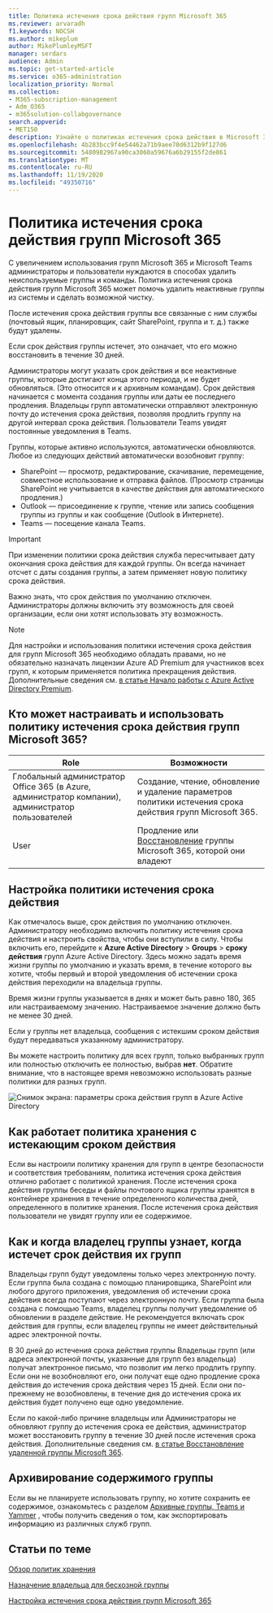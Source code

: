 ```yaml
---
title: Политика истечения срока действия групп Microsoft 365
ms.reviewer: arvaradh
f1.keywords: NOCSH
ms.author: mikeplum
author: MikePlumleyMSFT
manager: serdars
audience: Admin
ms.topic: get-started-article
ms.service: o365-administration
localization_priority: Normal
ms.collection:
- M365-subscription-management
- Adm_O365
- m365solution-collabgovernance
search.appverid:
- MET150
description: Узнайте о политиках истечения срока действия в Microsoft 365 групп.
ms.openlocfilehash: 4b283bcc9f4e54462a71b9aee70d6312b9f127d6
ms.sourcegitcommit: 5480982967a90ca3060a59676a6b29155f2de861
ms.translationtype: MT
ms.contentlocale: ru-RU
ms.lasthandoff: 11/19/2020
ms.locfileid: "49350716"
---
```

# <a name="microsoft-365-group-expiration-policy"></a>Политика истечения срока действия групп Microsoft 365

С увеличением использования групп Microsoft 365 и Microsoft Teams администраторы и пользователи нуждаются в способах удалить неиспользуемые группы и команды. Политика истечения срока действия групп Microsoft 365 может помочь удалить неактивные группы из системы и сделать возможной чистку.

После истечения срока действия группы все связанные с ним службы (почтовый ящик, планировщик, сайт SharePoint, группа и т. д.) также будут удалены.

Если срок действия группы истечет, это означает, что его можно восстановить в течение 30 дней.

Администраторы могут указать срок действия и все неактивные группы, которые достигают конца этого периода, и не будет обновляться. (Это относится и к архивным командам). Срок действия начинается с момента создания группы или даты ее последнего продления. Владельцы групп автоматически отправляют электронную почту до истечения срока действия, позволяя продлить группу на другой интервал срока действия. Пользователи Teams увидят постоянные уведомления в Teams.

Группы, которые активно используются, автоматически обновляются. Любое из следующих действий автоматически возобновит группу:
- SharePoint — просмотр, редактирование, скачивание, перемещение, совместное использование и отправка файлов. (Просмотр страницы SharePoint не учитывается в качестве действия для автоматического продления.)
- Outlook — присоединение к группе, чтение или запись сообщения группы из группы и как сообщение (Outlook в Интернете).
- Teams — посещение канала Teams.

> [!IMPORTANT]
> При изменении политики срока действия служба пересчитывает дату окончания срока действия для каждой группы. Он всегда начинает отсчет с даты создания группы, а затем применяет новую политику срока действия.

Важно знать, что срок действия по умолчанию отключен. Администраторы должны включить эту возможность для своей организации, если они хотят использовать эту возможность.

> [!NOTE]
> Для настройки и использования политики истечения срока действия для групп Microsoft 365 необходимо обладать правами, но не обязательно назначать лицензии Azure AD Premium для участников всех групп, к которым применяется политика прекращения действия. Дополнительные сведения см. [в статье Начало работы с Azure Active Directory Premium](https://docs.microsoft.com/azure/active-directory/active-directory-get-started-premium).

## <a name="who-can-configure-and-use-the-microsoft-365-groups-expiration-policy"></a>Кто может настраивать и использовать политику истечения срока действия групп Microsoft 365?

|Role|Возможности|
|---------|---------|
|Глобальный администратор Office 365 (в Azure, администратор компании), администратор пользователей|Создание, чтение, обновление и удаление параметров политики истечения срока действия групп Microsoft 365.|
|User|Продление или [Восстановление](https://docs.microsoft.com/azure/active-directory/users-groups-roles/groups-restore-deleted) группы Microsoft 365, которой они владеют|

## <a name="how-to-set-the-expiration-policy"></a>Настройка политики истечения срока действия

Как отмечалось выше, срок действия по умолчанию отключен. Администратору необходимо включить политику истечения срока действия и настроить свойства, чтобы они вступили в силу. Чтобы включить его, перейдите к **Azure Active Directory**  >  **Groups**  >  **сроку действия** групп Azure Active Directory. Здесь можно задать время жизни группы по умолчанию и указать время, в течение которого вы хотите, чтобы первый и второй уведомления об истечении срока действия переходили на владельца группы.

Время жизни группы указывается в днях и может быть равно 180, 365 или настраиваемому значению. Настраиваемое значение должно быть не менее 30 дней.

Если у группы нет владельца, сообщения с истекшим сроком действия будут передаваться указанному администратору.

Вы можете настроить политику для всех групп, только выбранных групп или полностью отключить ее полностью, выбрав **нет**. Обратите внимание, что в настоящее время невозможно использовать разные политики для разных групп.

![Снимок экрана: параметры срока действия групп в Azure Active Directory](../media/azure-groups-expiration-settings.png)

## <a name="how-expiry-works-with-the-retention-policy"></a>Как работает политика хранения с истекающим сроком действия

Если вы настроили политику хранения для групп в центре безопасности и соответствия требованиям, политика истечения срока действия отлично работает с политикой хранения. После истечения срока действия группы беседы и файлы почтового ящика группы хранятся в контейнере хранения в течение определенного количества дней, определенного в политике хранения. После истечения срока действия пользователи не увидят группу или ее содержимое.

## <a name="how-and-when-a-group-owner-learns-if-their-groups-are-going-to-expire"></a>Как и когда владелец группы узнает, когда истечет срок действия их групп

Владельцы групп будут уведомлены только через электронную почту. Если группа была создана с помощью планировщика, SharePoint или любого другого приложения, уведомления об истечении срока действия всегда поступают через электронную почту. Если группа была создана с помощью Teams, владелец группы получит уведомление об обновлении в разделе действие. Не рекомендуется включать срок действия для группы, если владелец группы не имеет действительный адрес электронной почты.

В 30 дней до истечения срока действия группы Владельцы групп (или адреса электронной почты, указанные для групп без владельца) получат электронное письмо, что позволит им легко продлить группу. Если они не возобновляют его, они получат еще одно продление срока действия до истечения срока действия через 15 дней. Если они по-прежнему не возобновлены, в течение дня до истечения срока их действия будет получено еще одно уведомление.

Если по какой-либо причине владельцы или Администраторы не обновляют группу до истечения срока ее действия, администратор может восстановить группу в течение 30 дней после истечения срока действия. Дополнительные сведения см. [в статье Восстановление удаленной группы Microsoft 365](https://support.office.com/article/restore-a-deleted-office-365-group-b7c66b59-657a-4e1a-8aa0-8163b1f4eb54).

## <a name="archiving-group-contents"></a>Архивирование содержимого группы

Если вы не планируете использовать группу, но хотите сохранить ее содержимое, ознакомьтесь с разделом [Архивные группы, Teams и Yammer](end-life-cycle-groups-teams-sites-yammer.md) , чтобы получить сведения о том, как экспортировать информацию из различных служб групп.

## <a name="related-articles"></a>Статьи по теме

[Обзор политик хранения](https://support.office.com/article/5e377752-700d-4870-9b6d-12bfc12d2423)

[Назначение владельца для бесхозной группы](https://support.office.com/article/86bb3db6-8857-45d1-95c8-f6d540e45732)

[Настройка истечения срока действия групп Microsoft 365](https://docs.microsoft.com/azure/active-directory/active-directory-groups-lifecycle-azure-portal)
